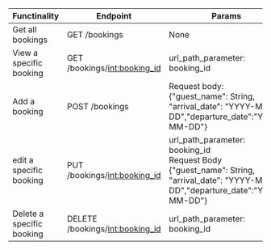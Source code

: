| Functinality              | Endpoint                          | Params                                                                                                                                     |
|---------------------------|-----------------------------------|--------------------------------------------------------------------------------------------------------------------------------------------|
| Get all bookings          | GET /bookings                     | None                                                                                                                                       |
| View a specific booking   | GET /bookings/<int:booking_id>    | url_path_parameter:<br/>booking_id                                                                                                         |
| Add a booking             | POST /bookings                    | Request body:<br/> {"guest_name": String, "arrival_date": "YYYY-MM-DD","departure_date":"YYYY-MM-DD"}                                      |
| edit a specific booking   | PUT /bookings/<int:booking_id>    | url_path_parameter: booking_id <br/> Request Body<br/>  {"guest_name": String, "arrival_date": "YYYY-MM-DD","departure_date":"YYYY-MM-DD"} |
| Delete a specific booking | DELETE /bookings/<int:booking_id> | url_path_parameter:<br/>booking_id                                                                                                         |
